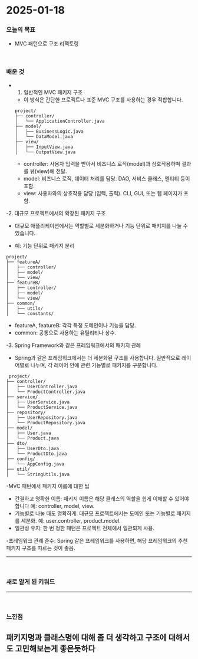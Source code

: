 # 2025-01-18

### 오늘의 목표
- MVC 패턴으로 구조 리팩토링

<br>

### 배운 것
- 1. 일반적인 MVC 패키지 구조
  - 이 방식은 간단한 프로젝트나 표준 MVC 구조를 사용하는 경우 적합합니다.
  ````
  project/
  ├── controller/
  │   └── ApplicationController.java
  ├── model/
  │   ├── BusinessLogic.java
  │   └── DataModel.java
  ├── view/
  │   ├── InputView.java
  │   └── OutputView.java
  ````
   - controller: 사용자 입력을 받아서 비즈니스 로직(model)과 상호작용하며 결과를 뷰(view)에 전달.
   - model: 비즈니스 로직, 데이터 처리를 담당. DAO, 서비스 클래스, 엔티티 등이 포함.
   - view: 사용자와의 상호작용 담당 (입력, 출력). CLI, GUI, 또는 웹 페이지가 포함.
  
-2. 대규모 프로젝트에서의 확장된 패키지 구조
  - 대규모 애플리케이션에서는 역할별로 세분화하거나 기능 단위로 패키지를 나눌 수 있습니다.
  
  - 예: 기능 단위로 패키지 분리
  ````
  project/
  ├── featureA/
  │   ├── controller/
  │   ├── model/
  │   └── view/
  ├── featureB/
  │   ├── controller/
  │   ├── model/
  │   └── view/
  ├── common/
  │   ├── utils/
  │   └── constants/
  ````
  - featureA, featureB: 각각 특정 도메인이나 기능을 담당.
  - common: 공통으로 사용하는 유틸리티나 상수.
  
-3. Spring Framework와 같은 프레임워크에서의 패키지 관례
  - Spring과 같은 프레임워크에서는 더 세분화된 구조를 사용합니다. 일반적으로 레이어별로 나누며, 각 레이어 안에 관련 기능별로 패키지를 구분합니다.
  ````
   project/
  ├── controller/
  │   ├── UserController.java
  │   └── ProductController.java
  ├── service/
  │   ├── UserService.java
  │   └── ProductService.java
  ├── repository/
  │   ├── UserRepository.java
  │   └── ProductRepository.java
  ├── model/
  │   ├── User.java
  │   └── Product.java
  ├── dto/
  │   ├── UserDto.java
  │   └── ProductDto.java
  ├── config/
  │   └── AppConfig.java
  ├── util/
  │   └── StringUtils.java
  ````
-MVC 패턴에서 패키지 이름에 대한 팁
  - 간결하고 명확한 이름: 패키지 이름은 해당 클래스의 역할을 쉽게 이해할 수 있어야 합니다
    예: controller, model, view.
  - 기능별로 나눌 때도 명확하게: 대규모 프로젝트에서는 도메인 또는 기능별로 패키지를 세분화.
    예: user.controller, product.model.
  - 일관성 유지: 한 번 정한 패턴은 프로젝트 전체에서 일관되게 사용.

-프레임워크 관례 준수: Spring 같은 프레임워크를 사용하면, 해당 프레임워크의 추천 패키지 구조를 따르는 것이 좋음.

---

<br>

### 새로 알게 된 키워드

---


<br>

### 느낀점
패키지명과 클래스명에 대해 좀 더 생각하고 구조에 대해서도 고민해보는게 좋은듯하다
---
